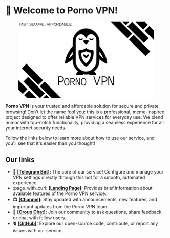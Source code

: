 # 🚀 Welcome to Porno VPN!

<figure><img src=".gitbook/assets/bot banner.png" alt=""><figcaption></figcaption></figure>

**Porno VPN** is your trusted and affordable solution for secure and private browsing! Don’t let the name fool you: this is a professional, meme-inspired project designed to offer reliable VPN services for everyday use. We blend humor with top-notch functionality, providing a seamless experience for all your internet security needs.

Follow the links below to learn more about how to use our service, and you'll see that it's easier than you thought!

## Our links <a href="#links" id="links"></a>

* :robot: [**\[Telegram Bot\]**](https://t.me/pornovpnbot?start=t\_516a33635eca00c5be123e4b9a66e481)**:** The core of our service! Configure and manage your VPN settings directly through this bot for a smooth, automated experience.
* :page\_with\_curl: [**\[Landing Page\]**](https://vpn.pornofnd.com/)**:** Provides brief information about available features of the Porno VPN service.
* :tv: [**\[Channel\]**](https://t.me/porno\_vpn)**:** Stay updated with announcements, new features, and important updates from the Porno VPN team.&#x20;
* 💬 [**\[Group Chat\]**](https://t.me/pornovpn\_chat)**:** Join our community to ask questions, share feedback, or chat with fellow users.
* :cat2: [**\[GitHub\]**](https://github.com/pornofnd)**:** Explore our open-source code, contribute, or report any issues with our service.
